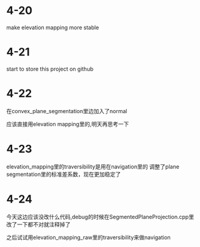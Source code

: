 # 4-20
make elevation mapping more stable

# 4-21
start to store this project on github

# 4-22
在convex_plane_segmentation里边加入了normal

应该直接用elevation mapping里的,明天再思考一下

# 4-23
elevation_mapping里的traversibility是用在navigation里的
调整了plane segmentation里的标准差系数，现在更加稳定了

# 4-24
今天这边应该没改什么代码,debug的时候在SegmentedPlaneProjection.cpp里改了一下都不对就注释掉了

之后试试用elevation_mapping_raw里的traversibility来做navigation
